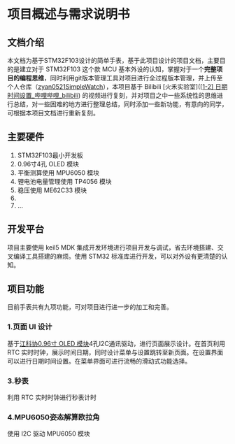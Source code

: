 # 项目概述与需求说明书

## 文档介绍

本文档为基于STM32F103设计的简单手表，基于此项目设计的项目文档，主要目的是建立对于 STM32F103 这个款 MCU 基本外设的认知，掌握对于一个**完整项目的编程思维**，同时利用git版本管理工具对项目进行全过程版本管理，并上传至个人仓库（[zyan0521](https://github.com/zyan0521)[SimpleWatch](https://github.com/zyan0521/SimpleWatch)），本项目基于 Bilibili [火禾实验室]([[1-2\] 日期时间设置_哔哩哔哩_bilibili](https://www.bilibili.com/video/BV1CoGuzEEeN/?spm_id_from=333.788.videopod.episodes&vd_source=be5fec6276e922058a2fc7120a0c6230&p=3)) 的视频进行复刻，并对项目之中一些系统性的思维进行总结，对一些困难的地方进行整理总结，同时添加一些新功能，有意向的同学，可根据本项目文档进行重新复刻。

## 主要硬件 

1. STM32F103最小开发板
2. 0.96寸4孔 OLED 模块
3. 平衡测算使用 MPU6050 模块
4. 锂电池电量管理使用 TP4056 模块
5. 稳压使用 ME62C33 模块
6.  
7. …

## 开发平台

项目主要使用 keil5 MDK 集成开发环境进行项目开发与调试，省去环境搭建、交叉编译工具搭建的麻烦。使用 STM32 标准库进行开发，可以对外设有更清楚的认知。

## 项目功能

目前手表共有九项功能，可对项目进行进一步的加工和完善。

### 1.页面 UI 设计

基于[江科协0.96寸 OLED 模块](https://jiangxiekeji.com/download.html)4孔I2C通讯驱动，进行页面展示设计。在首页利用 RTC 实时时钟，展示时间日期，同时设计菜单与设置跳转至新页面。在设置界面可以进行日期时间设置。在菜单界面可进行流畅的滑动式功能选择。

### 3.秒表

利用 RTC 实时时钟进行秒表计时

### 4.MPU6050姿态解算欧拉角

使用 I2C 驱动 MPU6050 模块 



